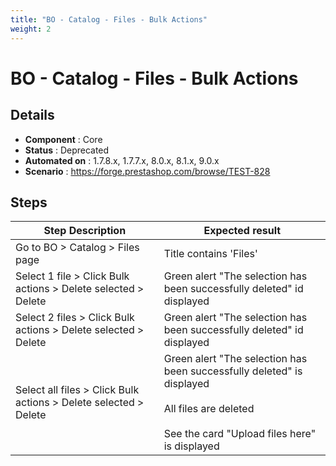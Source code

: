 ```yaml
---
title: "BO - Catalog - Files - Bulk Actions"
weight: 2
---
```


# BO - Catalog - Files - Bulk Actions
## Details
* **Component** : Core
* **Status** : Deprecated
* **Automated on** : 1.7.8.x, 1.7.7.x, 8.0.x, 8.1.x, 9.0.x
* **Scenario** : https://forge.prestashop.com/browse/TEST-828

## Steps
| Step Description | Expected result |
| ----- | ----- |
| Go to BO > Catalog > Files page | Title contains 'Files' |
| Select 1 file > Click Bulk actions > Delete selected > Delete | Green alert "The selection has been successfully deleted" id displayed |
| Select 2 files > Click Bulk actions > Delete selected > Delete | Green alert "The selection has been successfully deleted" id displayed |
| Select all files > Click Bulk actions > Delete selected > Delete | Green alert "The selection has been successfully deleted" is displayed<br><br>All files are deleted<br><br>See the card "Upload files here" is displayed |
